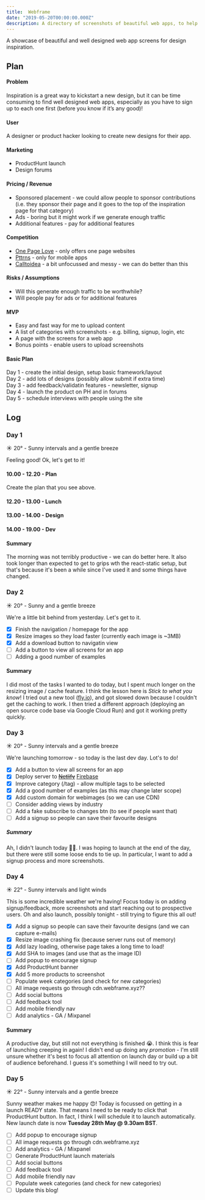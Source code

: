```yaml
---
title:  Webframe
date: "2019-05-20T00:00:00.000Z"
description: A directory of screenshots of beautiful web apps, to help get inspiration for your next project.
---
```


A showcase of beautiful and well designed web app screens for design inspiration.

## Plan
#### Problem
Inspiration is a great way to kickstart a new design, but it can be time consuming to find well designed web apps, especially as you have to sign up to each one first (before you know if it’s any good)!

#### User
A designer or product hacker looking to create new designs for their app.

#### Marketing
* ProductHunt launch
* Design forums

#### Pricing / Revenue
* Sponsored placement - we could allow people to sponsor contributions (i.e. they sponsor their page and it goes to the top of the inspiration page for that category)
* Ads - boring but it might work if we generate enough traffic
* Additional features - pay for additional features 

#### Competition
* [One Page Love](https://onepagelove.com) - only offers one page websites
* [Pttrns](https://pttrns.com)  - only for mobile apps
* [Calltoidea](https://www.calltoidea.com) - a bit unfocussed and messy - we can do better than this

#### Risks / Assumptions
* Will this generate enough traffic to be worthwhile?
* Will people pay for ads or for additional features

#### MVP
* Easy and fast way for me to upload content
* A list of categories with screenshots - e.g. billing, signup, login, etc 
* A page with the screens for a web app
* Bonus points - enable users to upload screenshots

#### Basic Plan
Day 1 - create the initial design, setup basic framework/layout<br>
Day 2 - add lots of designs (possibly allow submit if extra time)<br>
Day 3 - add feedback/validatin features - newsletter, signup<br>
Day 4 - launch the product on PH and in forums<br>
Day 5 - schedule interviews with people using the site<br>


## Log
### Day 1
☀️ 20° - Sunny intervals and a gentle breeze

Feeling good! Ok, let's get to it!

#### 10.00 - 12.20 - Plan

Create the plan that you see above.

#### 12.20 - 13.00 - Lunch

#### 13.00 - 14.00 - Design

#### 14.00 - 19.00 - Dev


#### Summary

The morning was not terribly productive - we can do better here. It also took longer than expected to get to grips wth the react-static setup, but that's because it's been a while since I've used it and some things have changed.


### Day 2

☀️ 20° - Sunny and a gentle breeze

We're a little bit behind from yesterday. Let's get to it.

  - [x] Finish the navigation / homepage for the app
  - [x] Resize images so they load faster (currently each image is ~3MB)
  - [x] Add a download button to navigatin view
  - [ ] Add a button to view all screens for an app
  - [ ] Adding a good number of examples

#### Summary

I did most of the tasks I wanted to do today, but I spent much longer on the resizing image / cache feature. I think the lesson here is *Stick to what you know*! I tried out a new tool ([fly.io](http://fly.io])), and got slowed down because I couldn't get the caching to work. I then tried a different approach (deploying an open source code base via Google Cloud Run) and got it working pretty quickly.


### Day 3

☀️ 20° - Sunny intervals and a gentle breeze

We're launching tomorrow - so today is the last dev day. Lot's to do!

  - [x] Add a button to view all screens for an app
  - [x] Deploy server to ~~[Netlify](https://netlify.com/)~~ [Firebase](https://firebase.google.com/)
  - [x] Improve category (/tag) - allow multiple tags to be selected
  - [x] Add a good number of examples (as this may change later scope)
  - [x] Add custom domain for webimages (so we can use CDN)
  - [ ] Consider adding views by industry
  - [ ] Add a fake subscribe to changes btn (to see if people want that)
  - [ ] Add a signup so people can save their favourite designs

##### Summary

Ah, I didn't launch today 🤦‍♂️. I was hoping to launch at the end of the day, but there were still some loose ends to tie up. In particular, I want to add a signup process and more screenshots. 



### Day 4 

☀️ 22° - Sunny intervals and light winds

This is some incredible weather we're having! Focus today is on adding signup/feedback, more screenshots and start reaching out to prospective users. Oh and also launch, possibly tonight - still trying to figure this all out!

  - [x] Add a signup so people can save their favourite designs (and we can capture e-mails)
  - [x] Resize image crashing fix (because server runs out of memory)
  - [x] Add lazy loading, otherwise page takes a long time to load!
  - [x] Add SHA to images (and use that as the image ID)
  - [ ] Add popup to encourage signup
  - [x] Add ProductHunt banner
  - [x] Add 5 more products to screenshot
  - [ ] Populate week categories (and check for new categories)
  - [ ] All image requests go through cdn.webframe.xyz??
  - [ ] Add social buttons
  - [ ] Add feedback tool
  - [ ] Add mobile friendly nav
  - [ ] Add analytics - GA / Mixpanel

#### Summary

A productive day, but still not not everything is finished 😭. I think this is fear of launching creeping in again! I didn't end up doing any *promotion* - I'm still unsure whether it's best to focus all attention on launch day or build up a bit of audience beforehand. I guess it's something I will need to try out.


### Day 5

☀️ 22° - Sunny intervals and a gentle breeze

Sunny weather makes me happy 😍! Today is focussed on getting in a launch READY state. That means I need to be ready to click that ProductHunt button. In fact, I think I will schedule it to launch automatically. New launch date is now **Tuesday 28th May @ 9.30am BST**.

  - [ ] Add popup to encourage signup
  - [ ] All image requests go through cdn.webframe.xyz
  - [ ] Add analytics - GA / Mixpanel
  - [ ] Generate ProductHunt launch materials
  - [ ] Add social buttons
  - [ ] Add feedback tool
  - [ ] Add mobile friendly nav
  - [ ] Populate week categories (and check for new categories)
  - [ ] Update this blog!
